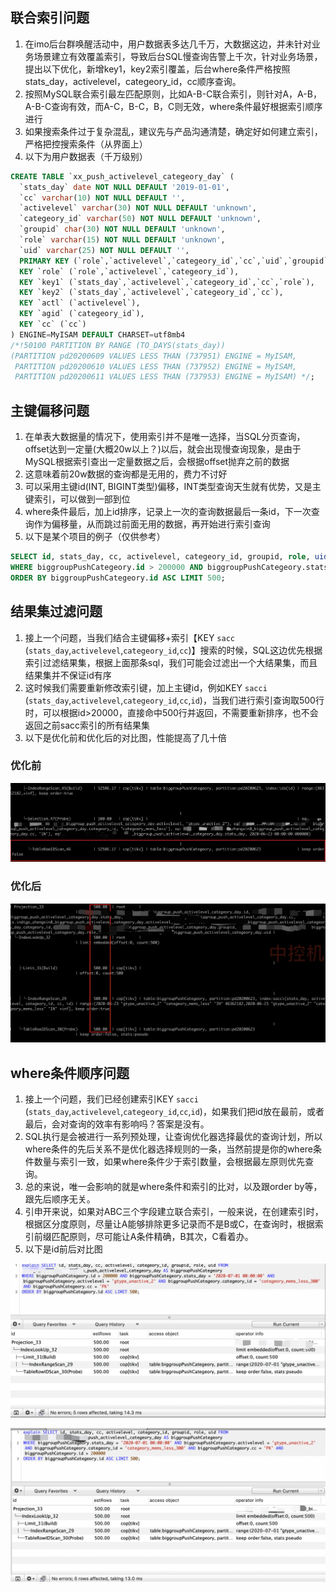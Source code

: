 ## 联合索引问题

1.  在imo后台群唤醒活动中，用户数据表多达几千万，大数据这边，并未针对业务场景建立有效覆盖索引，导致后台SQL慢查询告警上千次，针对业务场景，提出以下优化，新增key1，key2索引覆盖，后台where条件严格按照stats_day，activelevel，categeory_id，cc顺序查询。
2.  按照MySQL联合索引最左匹配原则，比如A-B-C联合索引，则针对A，A-B，A-B-C查询有效，而A-C，B-C，B，C则无效，where条件最好根据索引顺序进行
3.  如果搜索条件过于复杂混乱，建议先与产品沟通清楚，确定好如何建立索引，严格把控搜索条件（从界面上）
4.  以下为用户数据表（千万级别）

``` SQL
CREATE TABLE `xx_push_activelevel_categeory_day` (
  `stats_day` date NOT NULL DEFAULT '2019-01-01',
  `cc` varchar(10) NOT NULL DEFAULT '',
  `activelevel` varchar(30) NOT NULL DEFAULT 'unknown',
  `categeory_id` varchar(50) NOT NULL DEFAULT 'unknown',
  `groupid` char(30) NOT NULL DEFAULT 'unknown',
  `role` varchar(15) NOT NULL DEFAULT 'unknown',
  `uid` varchar(25) NOT NULL DEFAULT '',
  PRIMARY KEY (`role`,`activelevel`,`categeory_id`,`cc`,`uid`,`groupid`,`stats_day`),
  KEY `role` (`role`,`activelevel`,`categeory_id`),
  KEY `key1` (`stats_day`,`activelevel`,`categeory_id`,`cc`,`role`),
  KEY `key2` (`stats_day`,`activelevel`,`categeory_id`,`cc`),
  KEY `actl` (`activelevel`),
  KEY `agid` (`categeory_id`),
  KEY `cc` (`cc`)
) ENGINE=MyISAM DEFAULT CHARSET=utf8mb4
/*!50100 PARTITION BY RANGE (TO_DAYS(stats_day))
(PARTITION pd20200609 VALUES LESS THAN (737951) ENGINE = MyISAM,
 PARTITION pd20200610 VALUES LESS THAN (737952) ENGINE = MyISAM,
 PARTITION pd20200611 VALUES LESS THAN (737953) ENGINE = MyISAM) */;
```


## 主键偏移问题

1.  在单表大数据量的情况下，使用索引并不是唯一选择，当SQL分页查询，offset达到一定量(大概20w以上？)以后，就会出现慢查询现象，是由于MySQL根据索引查出一定量数据之后，会根据offset抛弃之前的数据
2.  这意味着前20w数据的查询都是无用的，费力不讨好
3.  可以采用主键id(INT, BIGINT类型)偏移，INT类型查询天生就有优势，又是主键索引，可以做到一部到位
4.  where条件最后，加上id排序，记录上一次的查询数据最后一条id，下一次查询作为偏移量，从而跳过前面无用的数据，再开始进行索引查询
5.  以下是某个项目的例子（仅供参考）

```SQL
SELECT id, stats_day, cc, activelevel, categeory_id, groupid, role, uid FROM xx_push_activelevel_categeory_day AS biggroupPushCategeory
WHERE biggroupPushCategeory.id > 200000 AND biggroupPushCategeory.stats_day = '2020-07-01 00:00:00' AND biggroupPushCategeory.activelevel = 'gtype_unactive_2' AND biggroupPushCategeory.categeory_id = 'categeory_mems_less_300' AND biggroupPushCategeory.cc = 'PK'
ORDER BY biggroupPushCategeory.id ASC LIMIT 500;
```

## 结果集过滤问题

1.  接上一个问题，当我们结合主键偏移+索引【KEY `sacc` (`stats_day`,`activelevel`,`categeory_id`,`cc`)】搜索的时候，SQL这边优先根据索引过滤结果集，根据上面那条sql，我们可能会过滤出一个大结果集，而且结果集并不保证id有序
2.  这时候我们需要重新修改索引键，加上主键id，例如KEY `sacci` (`stats_day`,`activelevel`,`categeory_id`,`cc`,`id`)，当我们进行索引查询取500行时，可以根据id>20000，直接命中500行并返回，不需要重新排序，也不会返回之前sacc索引的所有结果集
3.  以下是优化前和优化后的对比图，性能提高了几十倍


### 优化前
![优化前](/images/db操作常见问题/db操作常见问题-01.png)


### 优化后
![优化后](/images/db操作常见问题/db操作常见问题-02.png)


## where条件顺序问题

1.  接上一个问题，我们已经创建索引KEY `sacci` (`stats_day`,`activelevel`,`categeory_id`,`cc`,`id`)，如果我们把id放在最前，或者最后，会对查询的效率有影响吗？答案是没有。
2.  SQL执行是会被进行一系列预处理，让查询优化器选择最优的查询计划，所以where条件的先后关系不是优化器选择规则的一条，当然前提是你的where条件数量与索引一致，如果where条件少于索引数量，会根据最左原则优先查询。
3.  总的来说，唯一会影响的就是where条件和索引的比对，以及跟order by等，跟先后顺序无关。
4.  引申开来说，如果对ABC三个字段建立联合索引，一般来说，在创建索引时，根据区分度原则，尽量让A能够排除更多记录而不是B或C，在查询时，根据索引前缀匹配原则，尽可能让A条件精确，B其次，C看着办。
5.  以下是id前后对比图

![alt](/images/db操作常见问题/db操作常见问题-03.png)

![alt](/images/db操作常见问题/db操作常见问题-04.png)